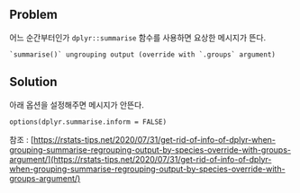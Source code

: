 ## Problem
어느 순간부터인가 `dplyr::summarise` 함수를 사용하면 요상한 메시지가 뜬다.
```
`summarise()` ungrouping output (override with `.groups` argument)
```

## Solution
아래 옵션을 설정해주면 메시지가 안뜬다.
```
options(dplyr.summarise.inform = FALSE)
```

참조 : [https://rstats-tips.net/2020/07/31/get-rid-of-info-of-dplyr-when-grouping-summarise-regrouping-output-by-species-override-with-groups-argument/](https://rstats-tips.net/2020/07/31/get-rid-of-info-of-dplyr-when-grouping-summarise-regrouping-output-by-species-override-with-groups-argument/)